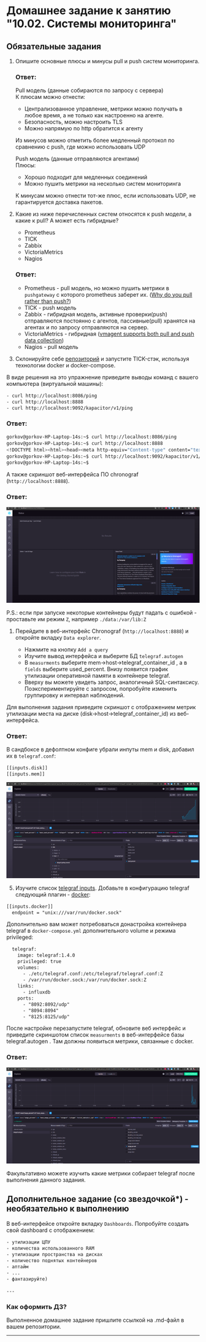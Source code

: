 # Домашнее задание к занятию "10.02. Системы мониторинга"

## Обязательные задания

1. Опишите основные плюсы и минусы pull и push систем мониторинга.

    ### Ответ:
    Pull модель (данные собираются по запросу с сервера)  
    К плюсам можно отнести:
    - Централизованное управление, метрики можно получать в любое время, а не только как настроенно на агенте.
    - Безопасность, можно настроить TLS
    - Можно напрямую по http обратится к агенту  
  
    Из минусов можно отметить более медленный протокол по сравнению с push, где можно использовать UDP

    Push модель (данные отправляются агентами)  
    Плюсы:
    - Хорошо подходит для медленных соединений
    - Можно пушить метрики на несколько систем мониторинга

    К минусам можно отнести тот-же плюс, если использовать UDP, не гарантируется доставка пакетов.

2. Какие из ниже перечисленных систем относятся к push модели, а какие к pull? А может есть гибридные?

    - Prometheus 
    - TICK
    - Zabbix
    - VictoriaMetrics
    - Nagios

    ### Ответ:
    - Prometheus - pull модель, но можно пушить метрики в `pushgateway` с которого prometheus заберет их. ([Why do you pull rather than push?](https://prometheus.io/docs/introduction/faq/#why-do-you-pull-rather-than-push))
    - TICK - push модель
    - Zabbix - гибридная модель, активные проверки(push) отправляются постоянно с агентов, пассивные(pull) хранятся на агентах и по запросу отправляются на сервер.
    - VictoriaMetrics - гибридная ([vmagent supports both pull and push data collection](https://docs.victoriametrics.com/FAQ.html))
    - Nagios - pull модель


3. Склонируйте себе [репозиторий](https://github.com/influxdata/sandbox/tree/master) и запустите TICK-стэк, 
используя технологии docker и docker-compose.

В виде решения на это упражнение приведите выводы команд с вашего компьютера (виртуальной машины):

    - curl http://localhost:8086/ping
    - curl http://localhost:8888
    - curl http://localhost:9092/kapacitor/v1/ping


### Ответ:
```bash
gorkov@gorkov-HP-Laptop-14s:~$ curl http://localhost:8086/ping
gorkov@gorkov-HP-Laptop-14s:~$ curl http://localhost:8888
<!DOCTYPE html><html><head><meta http-equiv="Content-type" content="text/html; charset=utf-8"><title>Chronograf</title><link rel="icon shortcut" href="/favicon.fa749080.ico"><link rel="stylesheet" href="/src.9cea3e4e.css"></head><body> <div id="react-root" data-basepath=""></div> <script src="/src.a969287c.js"></script> </body></html>gorkov@gorkov-HP-Laptop-14s:~$ 
gorkov@gorkov-HP-Laptop-14s:~$ curl http://localhost:9092/kapacitor/v1/ping
gorkov@gorkov-HP-Laptop-14s:~$ 

```

А также скриншот веб-интерфейса ПО chronograf (`http://localhost:8888`). 

### Ответ:
![](2022-07-04-14-23-35.png)

P.S.: если при запуске некоторые контейнеры будут падать с ошибкой - проставьте им режим `Z`, например
`./data:/var/lib:Z`

1. Перейдите в веб-интерфейс Chronograf (`http://localhost:8888`) и откройте вкладку `Data explorer`.

    - Нажмите на кнопку `Add a query`
    - Изучите вывод интерфейса и выберите БД `telegraf.autogen`
    - В `measurments` выберите mem->host->telegraf_container_id , а в `fields` выберите used_percent. 
    Внизу появится график утилизации оперативной памяти в контейнере telegraf.
    - Вверху вы можете увидеть запрос, аналогичный SQL-синтаксису. 
    Поэкспериментируйте с запросом, попробуйте изменить группировку и интервал наблюдений.

Для выполнения задания приведите скриншот с отображением метрик утилизации места на диске 
(disk->host->telegraf_container_id) из веб-интерфейса.

### Ответ:
В сандбоксе в дефолтном конфиге убрали инпуты mem и disk, добавил их в `telegraf.conf`:
```
[[inputs.disk]]
[[inputs.mem]]
```
![](2022-07-04-16-49-19.png)

5. Изучите список [telegraf inputs](https://github.com/influxdata/telegraf/tree/master/plugins/inputs). 
Добавьте в конфигурацию telegraf следующий плагин - [docker](https://github.com/influxdata/telegraf/tree/master/plugins/inputs/docker):
```
[[inputs.docker]]
  endpoint = "unix:///var/run/docker.sock"
```

Дополнительно вам может потребоваться донастройка контейнера telegraf в `docker-compose.yml` дополнительного volume и 
режима privileged:
```
  telegraf:
    image: telegraf:1.4.0
    privileged: true
    volumes:
      - ./etc/telegraf.conf:/etc/telegraf/telegraf.conf:Z
      - /var/run/docker.sock:/var/run/docker.sock:Z
    links:
      - influxdb
    ports:
      - "8092:8092/udp"
      - "8094:8094"
      - "8125:8125/udp"
```

После настройке перезапустите telegraf, обновите веб интерфейс и приведите скриншотом список `measurments` в 
веб-интерфейсе базы telegraf.autogen . Там должны появиться метрики, связанные с docker.

### Ответ:
![](2022-07-04-18-21-21.png)

Факультативно можете изучить какие метрики собирает telegraf после выполнения данного задания.

## Дополнительное задание (со звездочкой*) - необязательно к выполнению

В веб-интерфейсе откройте вкладку `Dashboards`. Попробуйте создать свой dashboard с отображением:

    - утилизации ЦПУ
    - количества использованного RAM
    - утилизации пространства на дисках
    - количество поднятых контейнеров
    - аптайм
    - ...
    - фантазируйте)
    
    ---

### Как оформить ДЗ?

Выполненное домашнее задание пришлите ссылкой на .md-файл в вашем репозитории.

---
